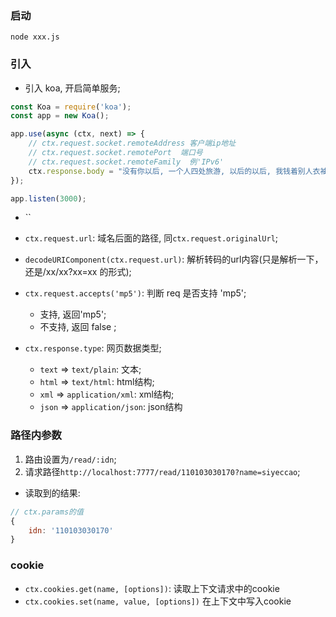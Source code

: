 ### 启动
`node xxx.js`

### 引入
* 引入 koa, 开启简单服务;
```js
const Koa = require('koa');
const app = new Koa();

app.use(async (ctx, next) => {
    // ctx.request.socket.remoteAddress 客户端ip地址
    // ctx.request.socket.remotePort  端口号
    // ctx.request.socket.remoteFamily  例'IPv6'
    ctx.response.body = "没有你以后, 一个人四处旅游, 以后的以后, 我钱着别人衣袖, 若是有缘再见, 也会笑着问候";
});

app.listen(3000);
```
* ``
* `ctx.request.url`: 域名后面的路径, 同`ctx.request.originalUrl`;
* `decodeURIComponent(ctx.request.url)`: 解析转码的url内容(只是解析一下，还是/xx/xx?xx=xx 的形式);
* `ctx.request.accepts('mp5')`: 判断 req 是否支持 'mp5';
    * 支持, 返回'mp5';
    * 不支持, 返回 false ;

* `ctx.response.type`: 网页数据类型;
    * `text` => `text/plain`: 文本;
    * `html` => `text/html`: html结构;
    * `xml` => `application/xml`: xml结构;
    * `json` => `application/json`: json结构


### 路径内参数
1. 路由设置为`/read/:idn`;
2. 请求路径`http://localhost:7777/read/110103030170?name=siyeccao`;
* 读取到的结果:
```js
// ctx.params的值
{
    idn: '110103030170'
}
```

### cookie
* `ctx.cookies.get(name, [options])`: 读取上下文请求中的cookie
* `ctx.cookies.set(name, value, [options])` 在上下文中写入cookie
